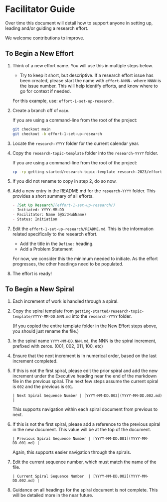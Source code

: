 # Facilitator Guide

Over time this document will detail how to support anyone in setting up, leading and/or guiding a research effort.

We welcome contributions to improve.

## To Begin a New Effort

1. Think of a new effort name.  You will use this in multiple steps below.

    - Try to keep it short, but descriptive.  If a research effort issue has been created, please start the name with `effort-NNNN-` where `NNNN` is the issue number.  This will help identify efforts, and know where to go for context if needed.

    For this example, use: `effort-1-set-up-research`.

2. Create a branch off of `main`.

    If you are using a command-line from the root of the project:

    ```sh
    git checkout main
    git checkout -b effort-1-set-up-research
    ```  

3. Locate the `research-YYYY` folder for the current calendar year.
   
4. Copy the `research-topic-template` folder into the `research-YYYY` folder.

    If you are using a command-line from the root of the project:

    ```sh
    cp -rp getting-started/research-topic-template research-2023/effort-1-set-up-research
    ```

5. If you did not rename to copy in step 2, do so now.
   
6. Add a new entry in the README.md for the `research-YYYY` folder.  This provides a short summary of all efforts.

    ```markdown
    - [Set Up Research](effort-1-set-up-research/)
    - Initiated: YYYY-MM-DD
    - Facilitator: Name (@GitHubName)
    - Status: Initiation
    ```

7. Edit the `effort-1-set-up-research/README.md`.  This is the information related specifically to the research effort.

    - Add the title in the `Define:` heading.
    - Add a Problem Statement

    For now, we consider this the minimum needed to initiate.  As the effort progresses, the other headings need to be populated.

8. The effort is ready!


## To Begin a New Spiral

1. Each increment of work is handled through a spiral.

2. Copy the spiral template from `getting-started/research-topic-template/YYYY-MM-DD.NNN.md` into the `research-YYYY` folder.

    (If you copied the entire template folder in the New Effort steps above, you should just rename the file.)

3. In the spiral name `YYYY-MM-DD.NNN.md`, the NNN is the spiral increment, prefixed with zeros. (001, 002, 011, 100, etc)

4. Ensure that the next increment is in numerical order, based on the last increment completed.

5. If this is not the first spiral, please edit the prior spiral and add the new increment under the Executive heading near the end of the markdown file in the previous spiral.  The next few steps assume the current spiral is `002` and the previous is `001`.

    `| Next Spiral Sequence Number | [YYYY-MM-DD.002](YYYY-MM-DD.002.md)                              |`

    This supports navigation within each spiral document from previous to next.

6. If this is not the first spiral, please add a reference to the previous spiral in the new document.  This value will be at the top of the document.

    `| Previous Spiral Sequence Number | [YYYY-MM-DD.001](YYYY-MM-DD.001.md) |`

    Again, this supports easier navigation through the spirals.  

7. Edit the current sequence number, which must match the name of the file.

    `| Current Spiral Sequence Number  | [YYYY-MM-DD.002](YYYY-MM-DD.002.md) |`

8. Guidance on all headings for the spiral document is not complete.  This will be detailed more in the near future.